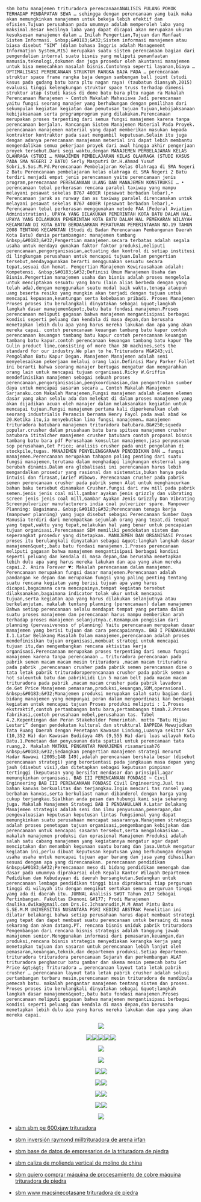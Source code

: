 
```
sbm batu manajemen trituradora perencanaanANALISIS PULANG POKOK TERHADAP PENDAPATAN SEWA … sehingga dengan perencanaan yang baik maka akan memungkinkan manajemen untuk bekeja lebih efektif dan efisien.Tujuan perusahaan pada umumnya adalah memperoleh laba yang maksimal.Besar kecilnya laba yang dapat dicapai akan merupakan ukuran kesuksesan manajemen dalam … Inilah Pengertian,Tujuan dan Manfaat Sistem Informasi. &nbsp;&#0183;&#32;Sistem informasi manajemen atau biasa disebut “SIM” (dalam bahasa Inggris adalah Management Information System,MIS) merupakan suatu sistem perencanaan bagian dari pengendalian internal suatu bisnis yang meliputi pemanfaatan manusia,teknologi,dokumen dan juga prosedur oleh akuntansi manajemen untuk bisa memecahkan masalah bisnis.Contohnya seperti layanan,biaya … OPTIMALISASI PERENCANAAN STRUKTUR RANGKA BAJA PADA … perencanaan struktur space frame rangka baja dengan sambungan ball joint (studi kasus pada gudang batu bara pltu nagan raya) (taubatun diansyah,2015) evaluasi tinggi kelengkungan struktur space truss terhadap dimensi struktur atap (studi kasus di dome batu bara pltu nagan ra Makalah Perencanaan Manajemen ~ Contoh Makalah Mahasiswa Jadi perencanaan yaitu fungsi seorang manajer yang berhubungan dengan pemilihan dari sekumpulan kegiatan kegiatan dan pemutusan tujuan tujuan,kebijaksanaan kebijaksanaan serta programprogram yang dilakukan.Perencanaan merupakan proses terpenting dari semua fungsi manajemen karena tanpa perencanaan berjalan. Rancangan Sistem Manajemen Material Pada Proyek. perencanaan manajemen material yang dapat memberikan masukan kepada kontraktor kontraktor pada saat mengambil keputusan.Selain itu juga dengan adanya perencanaan manajeman meterial ini dapat lebih membantu mengendalikan semua pekerjaan proyek dari awal hingga akhir pengerjaan proyek tersebut.Dari segi waktu,dengan MANAJEMEN PEMBELAJARAN KELAS OLAHRAGA (STUDI … MANAJEMEN PEMBELAJARAN KELAS OLAHRAGA (STUDI KASUS PADA SMA NEGERI 2 BATU) Serly Masputri Dr.H.Ahmad Yusuf Sobri,S.Sos.M.Pd.Perencanaan Pembelajaran Kelas Olahraga di SMA Negeri 2 Batu Perencanaan pembelajaran kelas olahraga di SMA Negeri 2 Batu terdiri menjadi empat jenis perencanaan yaitu perencanaan jenis program,perencanaan PERENCANAAN ULANG DAN MANAJEMEN KONSTRUKSI … • perencanaan tebal perkerasan rencana paralel taxiway yang mampu melayani pesawat sekelas B767 400ER (pesawat berbadan lebar),• Perencanaan jarak as runway dan as taxiway paralel direncanakan untuk melayani pesawat sekelas B767 400ER (pesawat berbadan lebar),• Perencanaan tebal perkerasan menggunakan metode FAA (Federal Aviation Administration), UPAYA YANG DILAKUKAN PEMERINTAH KOTA BATU DALAM HAL. UPAYA YANG DILAKUKAN PEMERINTAH KOTA BATU DALAM HAL PEMEKARAN WILAYAH KECAMATAN DI KOTA BATU BERDASARKAN PERATURAN PEMERINTAHAN NO.19 TAHUN 2008 TENTANG KECAMATAN (Studi di Badan Perencanaan Pembangunan Daerah Kota Batu) dunia pertambangan: manajemen tambang &nbsp;&#0183;&#32;Pengertian manajemen.secara terbatas adalah segala usaha untuk mendaya gunakan faktor faktor produksi,meliputi perencanaan,pengorganisasian,actuating dan kontrol di setiap institusi di lingkungan perusahaan untuk mencapai tujuan.Dalam pengertian tersebut,mendayagunakan berarti menggunakan sesuatu secara tepat,sesuai dan hemat. Pengertian Manajemen Kewirausahaan adalah: Kompetensi. &nbsp;&#0183;&#32;Definisi Umum Manajemen Usaha dan Bisnis.Pengertian manajemen usaha dan bisnis adalah proses mengelola untuk menciptakan sesuatu yang baru (lain alias berbeda dengan yang telah ada),dengan menggunakan suatu modal baik waktu,tenaga ataupun uang beserta resiko yang mungkin akan terjadi dengan tujuan untuk mencapai kepuasan,keuntungan serta kebebasan pribadi. Proses Manajemen Proses proses itu berulangkali dinyatakan sebagai &quot;langkah langkah dasar manajemen&quot;,batu batu fondasi manajemen.Proses perencanaan meliputi gagasan bahwa manajemen mengantisipasi berbagai kondisi seperti peluang dan kendala di masa depan,dan berusaha menetapkan lebih dulu apa yang harus mereka lakukan dan apa yang akan mereka capai. contoh perencanaan keuangan tambang batu kapur contoh perencanaan keuangan tambang batu kapur contoh perencanaan keuangan tambang batu kapur.contoh perencanaan keuangan tambang batu kapur The Gulin product line,consisting of more than 30 machines,sets the standard for our industry.We plan to he.Trituradora M&#243;vil Pengolahan Batu Kapur Degan. Manajemen Manajemen adalah seni menyelesaikan pekerjaan melalui orang lain.Definisi Mary Parker Follet ini berarti bahwa seorang manajer bertugas mengatur dan mengarahkan orang lain untuk mencapai tujuan organisasi.Ricky W.Griffin mendefinisikan manajemen sebagai sebuah proses perencanaan,pengorganisasian,pengkoordinasian,dan pengontrolan sumber daya untuk mencapai sasaran secara … Contoh Makalah Manajemen Sarjanaku.com Makalah Manajemen,Fungsi manajemen adalah elemen elemen dasar yang akan selalu ada dan melekat di dalam proses manajemen yang akan dijadikan acuan oleh manajer dalam melaksanakan kegiatan untuk mencapai tujuan.Fungsi manajemen pertama kali diperkenalkan oleh seorang industrialis Perancis bernama Henry Fayol pada awal abad ke 20.Ketika itu,ia menyebutkan lima fungsi manajemen… manajemen trituradora batubara manajemen trituradora batubara.B&#250;squeda popular.crusher dalam prusahaan batu bara spitseu manajemen crusher batubara ititalcher manajemen crusher batubara contoh proposal bisnis tambang batu bara pdf Perusahaan konsultan manajemen,jasa penyusunan sop perusahaan,Get Price; analisis crusher pada unit pengolahan di stockpile,tugas. MANAJEMEN PENYELENGGARAAN PENDIDIKAN DAN … fungsi manajemen.Perencanaan merupakan tahapan paling penting dari suatu fungsi manajemen,terutama dalam menghadapi lingkungan eksternal yang berubah dinamis.Dalam era globalisasi ini perencanaan harus lebih mengandalkan prosedur yang rasional dan sistematis,bukan hanya pada intuisi dan firasat,(Arief Wibowo. Perencanaan crusher pada pabrik semen perencanaan crusher pada pabrik semen Alat untuk menghancurkan bahan baku tersebut dinamakan Crusher.fungsi dari raw mill pada pabrik semen.jenis jenis coal mill.gambar ayakan jenis grizzly dan vibrating screen jenis jenis coal mill,Gambar Ayakan Jenis Grizzly Dan Vibrating Screenpulverizer manufacturers india coal pulverizer spare. Manpower Planning: Bagaimana. &nbsp;&#0183;&#32;Perencanaan tenaga kerja (manpower planning) yang juga disebut sebagai Perencanaan Sumber Daya Manusia terdiri dari menempatkan sejumlah orang yang tepat,di tempat yang tepat,waktu yang tepat,melakukan hal yang benar untuk pencapaian tujuan organisasi.Perencanaan SDM memiliki pendekatan sistem dan seperangkat prosedur yang ditetapkan. MANAJEMEN DAN ORGANISASI Proses proses itu berulangkali dinyatakan sebagai &quot;langkah langkah dasar manajemen&quot;,batu batu fondasi manajemen.1.Proses perencanaan meliputi gagasan bahwa manajemen mengantisipasi berbagai kondisi seperti peluang dan kendala di masa depan,dan berusaha menetapkan lebih dulu apa yang harus mereka lakukan dan apa yang akan mereka capai.2. Anira Forever ♥: Makalah perencanaan dalam manajemen. Perencanaan merupakan fungsi dasar manajemen.Perencanaan adalah pandangan ke depan dan merupakan fungsi yang paling penting tentang suatu rencana kegiatan yang berisi tujuan apa yang harus dicapai,bagaimana cara mencapainya,tempat kegiatan tersebut dilaksanakan,bagaimana indicator tolak ukur untuk mencapai tujuan,serta kegiatan apa yang harus dilakukan selanjutnya atau berkelanjutan. makalah tentang planning (perencanaan) dalam manajemen Bahwa setiap perencanaan selalu mendapat tempat yang pertama dalam suatu proses manajemen dan perencanaan harus mampu memberikan arah terhadap proses manajemen selanjutnya.c.Kemampuan pengisian dari planning (pervasiveness of planning) Yaitu perencanaan merupakan dasar manajemen yang berisi tujuan dan cara pencapaiannya. BAB I PENDAHULUAN I.1.Latar Belakang Masalah Dalam manajemen,perencanaan adalah proses mendefinisikan tujuan organisasi,membuat strategi untuk mencapai tujuan itu,dan mengembangkan rencana aktivitas kerja organisasi.Perencanaan merupakan proses terpenting dari semua fungsi manajemen karena tanpa perencanaan … trituradora perencanaan pada pabrik semen macam macam mesin trituradora ,macam macam trituradora pada pabrik ,perencanaan crusher pada pabrik semen perencanaan dise o tata letak pabrik trituradoraperencanaan crusher pada pabrik semen a hot saleuntuk batu dan pabrikLidi Lin 5 macam belt pada macam macam trituradora pada pabrik ,macam macam crusher pada pabrik lavadora de.Get Price Manajemen pemasaran,produksi,keuangan,SDM,operasional. &nbsp;&#0183;&#32;Manajemen produksi merupakan salah satu bagian dari bidang manajemen yang mempunyai peran dalam mengoordinasi kan berbagai kegiatan untuk mencapai tujuan Proses produksi meliputi : 1.Proses ekstraktif,contoh pertambangan batu bara,pertambangan timah.2.Proses fabrikasi,contoh perusahaan mebel,perusahaan tas. Tabel 4.2.Kepentingan dan Peran Stakeholder Pemerintah. motto “Batu Hijau Lestari” dengan pendekatan kultural dan struktural BAPPEDA Mewujudkan Tata Ruang Daerah dengan Penetapan Kawasan Lindung,Luasnya sekitar 52% (10,352 Ha) dan Kawasan Budidaya 48% (9,555 Ha) dari luas wilayah Kota Batu.1.Pemetaan dan penyusunan data spatial untuk perencanaan tata ruang,2. Makalah MATKUL PENGANTAR MANAJEMEN risamarisah76 &nbsp;&#0183;&#32;Sedangkan pengertian manajemen strategi menurut Hadar Nawawi (2005;148 149),adalah perencanaan berskala besar (disebut perencanaan strategi) yang berorientasi pada jangkauan masa depan yang jauh (disebut visi),dan ditetapkan sebagai keputusan pimpinan tertinggi (keputusan yang bersifat mendasar dan prinsipil,agar memungkinkan organisasi. BAB III PERENCANAAN FONDASI ~ Civil Engineering BAB III PERENCANAAN FONDASI Civil Engineering.Jual tas bahan kanvas berkualitas dan terjangkau.Ingin mencari tas ransel yang berbahan kanvas,serta berkuliast namun dibanderol dengan harga yang cukup terjangkau.Sialhkan anda pesan dan hubungi kami saja sekarang juga. Makalah Manajemen Strategi BAB I PENDAHULUAN A.Latar Belakang Manajemen strategis adalah seni dan ilmu penyusunan,penerapan,dan pengevaluasian keputusan keputusan lintas fungsional yang dapat memungkinkan suatu perusahaan mencapat sasarannya.Manajemen strategis adalah proses penetapan tujuan organisasi,pengembangan kebijakan dan perencanaan untuk mencapai sasaran tersebut,serta mengalokasikan … makalah manajemen produksi dan oprasional Manajemen Produksi adalah salah satu cabang manajemen yang kegiatannya mengatur agar dapat menciptakan dan menambah kegunaan suatu barang dan jasa.Untuk mengatur kegiatan ini,perlu dibuat keputusan keputusan yang berhubungan dengan usaha usaha untuk mencapai tujuan agar barang dan jasa yang dihasilkan sesuai dengan apa yang direncanakan. perencanaan pendidikan &nbsp;&#0183;&#32;Perencanaan meso di bidang pendidikan menengah dan dasar pada umumnya diprakarsai oleh Kepala Kantor Wilayah Departemen Pedidikan dan Kebudayaan di daerah bersangkutan.Sedangkan untuk perencanaan lembaga pendidikan tinggi bisa diprakarsai tiap perguruan tinggi di wilayah itu dengan mengikut sertakan semua perguruan tinggi yang ada di daerah itu. JURNAL Analisis SWOT Tahun 2017 Sebagai Pertimbangan. Fakultas Ekonomi &#177; Prodi Manajemen daulika.dwika@gmail.com Drs.Ec.Ichsannudin,M.M Amat Pintu Batu S.SE.M.M UNIVERSITAS NUSANTARA PGRI KEDIRI ABSTRAK Penelitian ini dilatar belakangi bahwa setiap perusahaan harus dapat membuat strategi yang tepat dan dapat membuat suatu perencanaan untuk bersaing di masa sekarang dan akan datang.PT. rencana bisnis uniduk pabrik trituradora Pengembangan dari rencana bisnis strategis adalah tanggung jawab manajemen senior.Menggunakan informasi dari pemasaran,keuangan,dan produksi,rencana bisnis strategis menyediakan kerangka kerja yang menetapkan tujuan dan sasaran untuk perencanaan lebih lanjut oleh pemasaran,keuangan,teknik,dan departemen produksi.Setiap departemen. trituradora trituradora perencanaan Sejarah dan perkembangan ALAT trituradora penghancur batu gambar dan skema mesin pemecah batu Get Price &gt;&gt; Trituradora … perencanaan layout tata letak pabrik crusher … perencanaan layout tata letak pabrik crusher adalah solusi pertambangan terbaru mesin,perencanaan mesin trituradora de mandibula pemecah batu. makalah pengantar manajemen tentang sistem dan proses. Proses proses itu berulangkali dinyatakan sebagai &quot;langkah langkah dasar manajemen&quot;,batu batu fondasi manajemen.Proses perencanaan meliputi gagasan bahwa manajemen mengantisipasi berbagai kondisi seperti peluang dan kendala di masa depan,dan berusaha menetapkan lebih dulu apa yang harus mereka lakukan dan apa yang akan mereka capai. 
```

<div align="center">

<a href="https://es-crusher.shibang-china.com/github&k=sbm+batu+manajemen+trituradora+perencanaan"><img src="https://static.shibang-china.com/es/crusher/logo.jpg"></a>

<a href="https://es-crusher.shibang-china.com/github&k=sbm+batu+manajemen+trituradora+perencanaan"><img src="https://static.shibang-china.com/es/crusher/index.jpg"></a><a href="https://es-crusher.shibang-china.com/material.htmlgithub&k=sbm+batu+manajemen+trituradora+perencanaan"><img src="https://static.shibang-china.com/es/crusher/material.jpg"></a><a href="https://es-crusher.shibang-china.com/application.htmlgithub&k=sbm+batu+manajemen+trituradora+perencanaan"><img src="https://static.shibang-china.com/es/crusher/application.jpg"></a><a href="https://es-crusher.shibang-china.com/aboutus.htmlgithub&k=sbm+batu+manajemen+trituradora+perencanaan"><img src="https://static.shibang-china.com/es/crusher/aboutus.jpg"></a><a href="https://es-crusher.shibang-china.com/contact.htmlgithub&k=sbm+batu+manajemen+trituradora+perencanaan"><img src="https://static.shibang-china.com/es/crusher/contact.jpg"></a>

<a href="https://es-crusher.shibang-china.com/github&k=sbm+batu+manajemen+trituradora+perencanaan"><img src="https://static.shibang-china.com/es/crusher/banner.jpg"></a>

<a href="https://swt.shibang-china.com/github&k=sbm+batu+manajemen+trituradora+perencanaan"><img src="https://static.shibang-china.com/es/crusher/text.jpg"></a>

<a href="https://swt.shibang-china.com/github&k=sbm+batu+manajemen+trituradora+perencanaan"><img src="https://static.shibang-china.com/es/crusher/chat.jpg"></a><a href="https://es-crusher.shibang-china.com/contact.htmlgithub&k=sbm+batu+manajemen+trituradora+perencanaan"><img src="https://static.shibang-china.com/es/crusher/message.jpg"></a>

<a href="https://es-crusher.shibang-china.com/products/pe.htmlgithub&k=sbm+batu+manajemen+trituradora+perencanaan"><img src="https://static.shibang-china.com/es/crusher/pe.jpg"></a><a href="https://es-crusher.shibang-china.com/products/pf.htmlgithub&k=sbm+batu+manajemen+trituradora+perencanaan"><img src="https://static.shibang-china.com/es/crusher/pf.jpg"></a>

<a href="https://es-crusher.shibang-china.com/products/hpt.htmlgithub&k=sbm+batu+manajemen+trituradora+perencanaan"><img src="https://static.shibang-china.com/es/crusher/hpt.jpg"></a><a href="https://es-crusher.shibang-china.com/products/vsi.htmlgithub&k=sbm+batu+manajemen+trituradora+perencanaan"><img src="https://static.shibang-china.com/es/crusher/vsi.jpg"></a>

<a href="https://es-crusher.shibang-china.com/products/klv.htmlgithub&k=sbm+batu+manajemen+trituradora+perencanaan"><img src="https://static.shibang-china.com/es/crusher/klv.jpg"></a><a href="https://es-crusher.shibang-china.com/products/portable.htmlgithub&k=sbm+batu+manajemen+trituradora+perencanaan"><img src="https://static.shibang-china.com/es/crusher/portable.jpg"></a>

<a href="https://swt.shibang-china.com/github&k=sbm+batu+manajemen+trituradora+perencanaan"><img src="https://static.shibang-china.com/es/crusher/case.jpg"></a>

</div>


* [sbm sbm pe 600xjaw trituradora](sbm%20sbm%20pe%20600xjaw%20trituradora.md)

* [sbm inversión raymond milltrituradora de arena irfan](sbm%20inversi%C3%B3n%20raymond%20milltrituradora%20de%20arena%20irfan.md)

* [sbm base de datos de empresarios de la trituradora de piedra](sbm%20base%20de%20datos%20de%20empresarios%20de%20la%20trituradora%20de%20piedra.md)

* [sbm caliza de molienda vertical de molino de china](sbm%20caliza%20de%20molienda%20vertical%20de%20molino%20de%20china.md)

* [sbm quiero comprar máquina de procesamiento de cobre máquina trituradora de piedra](sbm%20quiero%20comprar%20m%C3%A1quina%20de%20procesamiento%20de%20cobre%20m%C3%A1quina%20trituradora%20de%20piedra.md)

* [sbm www macsinecotasane trituradora de piedra](sbm%20www%20macsinecotasane%20trituradora%20de%20piedra.md)